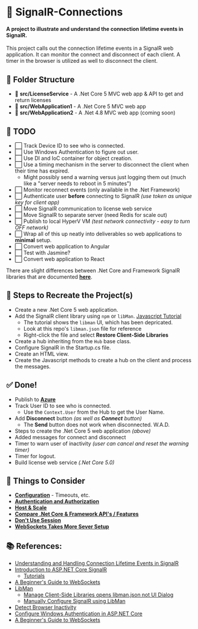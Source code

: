 # 🔗 SignalR-Connections

#### A project to illustrate and understand the connection lifetime events in SignalR.

This project calls out the connection lifetime events in a SignalR web application.  It can monitor the
connect and disconnect of each client.  A timer in the browser is utilized as well to disconnect the client.

## 📁 Folder Structure

* 📁 **src/LicenseService** - A .Net Core 5 MVC web app & API to get and return licenses
* 📁 **src/WebApplication1** - A .Net Core 5 MVC web app
* 📁 **src/WebApplication2** - A .Net 4.8 MVC web app (coming soon)

## 📝 TODO

* ⬜ Track Device ID to see who is connected.
* ⬜ Use Windows Authentication to figure out user.
* ⬜ Use DI and IoC container for object creation.
* ⬜ Use a timing mechanism in the server to disconnect the client when their time has expired.
  * Might possibly send a warning versus just logging them out (much like a "server needs to
    reboot in 5 minutes")
* ⬜ Monitor reconnect events (only available in the .Net Framework)
* ⬜ Authenticate user **before** connecting to SignalR *(use token as unique key for client app)*
* ⬜ Move SignalR communication to license web service
* ⬜ Move SignalR to separate server (need Redis for scale out)
* ⬜ Publish to local HyperV VM *(test network connectivity - easy to turn OFF network)*
* ⬜ Wrap all of this up neatly into deliverables so web applications to **minimal** setup.
* ⬜ Convert web application to Angular
* ⬜ Test with Jasmine?
* ⬜ Convert web application to React

There are slight differences between .Net Core and Framework SignalR libraries that are documented
[**here**](https://docs.microsoft.com/en-us/aspnet/core/signalr/version-differences?view=aspnetcore-5.0).

## 🔢 Steps to Recreate the Project(s)

* Create a new .Net Core 5 web application.
* Add the SignalR client library using `npm` or `libMan`. [Javascript Tutorial](https://docs.microsoft.com/en-us/aspnet/core/tutorials/signalr?view=aspnetcore-5.0&tabs=visual-studio)
  * The tutorial shows the `libman` UI, which has been depricated.
  * Look at this repo's `libman.json` file for reference
  * Right-click the file and select **Restore Client-Side Libraries**
* Create a hub inheriting from the `Hub` base class.
* Configure SignalR in the Startup.cs file.
* Create an HTML view.
* Create the Javascript methods to create a hub on the client and process the messages.

## ✅ Done!

* Publish to [**Azure**](https://isltest.azurewebsites.net/) 
* Track User ID to see who is connected.
  * Use the `Context.User` from the Hub to get the User Name.
* Add **Disconnect** button *(as well as **Connect** button)*
  * The **Send** button does not work when disconnected.  W.A.D.
* Steps to create the .Net Core 5 web application *(above)*
* Added messages for connect and disconnect
* Timer to warn user of inactivity *(user can cancel and reset the warning timer)*
* Timer for logout.
* Build license web service *(.Net Core 5.0)*

## 🤔 Things to Consider

* [**Configuration**](https://docs.microsoft.com/en-us/aspnet/core/signalr/configuration?view=aspnetcore-5.0&tabs=dotnet) - Timeouts, etc.
* [**Authentication and Authorization**](https://docs.microsoft.com/en-us/aspnet/core/signalr/authn-and-authz?view=aspnetcore-5.0)
* [**Host & Scale**](https://docs.microsoft.com/en-us/aspnet/core/signalr/scale?view=aspnetcore-5.0)
* [**Compare .Net Core & Framework API's / Features**](https://docs.microsoft.com/en-us/aspnet/core/signalr/version-differences?view=aspnetcore-5.0)
* [**Don't Use Session**](https://stackoverflow.com/questions/20522477/no-access-to-the-session-information-through-signalr-hub-is-my-design-is-wrong)
* [**WebSockets Takes More Sever Setup**]()

## 📚 References:

* [Understanding and Handling Connection Lifetime Events in SignalR](https://docs.microsoft.com/en-us/aspnet/signalr/overview/guide-to-the-api/handling-connection-lifetime-events)
* [Introduction to ASP.NET Core SignalR](https://docs.microsoft.com/en-us/aspnet/core/signalr/introduction?view=aspnetcore-5.0)
  * [Tutorials](https://docs.microsoft.com/en-us/aspnet/core/tutorials/signalr?view=aspnetcore-5.0&tabs=visual-studio)
* [A Beginner's Guide to WebSockets](https://www.youtube.com/watch?v=8ARodQ4Wlf4)
* [LibMan](https://docs.microsoft.com/en-us/aspnet/core/client-side/libman/libman-vs?view=aspnetcore-5.0)
  * [Manage Client-Side Libraries opens libman.json not UI Dialog](https://github.com/aspnet/LibraryManager/issues/411)
  * [Manually Configure SignalR using LibMan](https://docs.microsoft.com/en-us/aspnet/core/client-side/libman/libman-vs?view=aspnetcore-5.0#manually-configure-libman-manifest-file-entries)
* [Detect Browser Inactivity](https://stackoverflow.com/questions/13246378/detecting-user-inactivity-over-a-browser-purely-through-javascript)
* [Configure Windows Authentication in ASP.NET Core](https://docs.microsoft.com/en-us/aspnet/core/security/authentication/windowsauth?view=aspnetcore-5.0&tabs=visual-studio)
* [A Beginner's Guide to WebSockets](https://www.youtube.com/watch?v=8ARodQ4Wlf4)